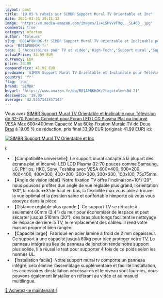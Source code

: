```yaml
---
layout: post
title: '19.05 % rabais sur SIMBR Support Mural TV Orientable et Inc'
date: 2021-03-31 19:11:12
image: 'https://m.media-amazon.com/images/I/415MVvVF9qL._SL400_.jpg'
comments: true
category: ofertas
author: 'tole.es'
slug: 'B01AP8KHOK-fr SIMBR Support Mural TV Orientable et Inclinable pour...'
sku: 'B01AP8KHOK-fr'
tags: [ 'Accessoires pour TV et vidéo','High-Tech','Support mural','Supports et meubles TV','TV, vidéo et home cinéma','simbr', ]
actualPrice: 33.99 EUR
currency: EUR
price: 33.99
comparePrice: 41.99 EUR
prodname: 'SIMBR Support Mural TV Orientable et Inclinable pour Télévision de 32-70 Pouces Convient pour Écran LED LCD Plasma Plat ou Incurvé VESA Max 600×400mm Capacité Max 60kg Fixation Murale TV de Deux Bras'
country: 'fr'
flag: '🇫🇷'
brand: 'SIMBR'
buyurl: 'https://www.amazon.fr/dp/B01AP8KHOK/?tag=tolees0d-21'
descuento: '19.05'
average: '42.5257142857143'
---
```


Vous avez [SIMBR Support Mural TV Orientable et Inclinable pour Télévision de 32-70 Pouces Convient pour Écran LED LCD Plasma Plat ou Incurvé VESA Max 600×400mm Capacité Max 60kg Fixation Murale TV de Deux Bras](https://www.amazon.fr/dp/B01AP8KHOK/?tag=tolees0d-21)  à  19.05 % de réduction, prix final  33.99 EUR (original: 41.99 EUR) ici:

[![SIMBR Support Mural TV Orientable et Inc](https://m.media-amazon.com/images/I/415MVvVF9qL._SL400_.jpg)](https://www.amazon.fr/dp/B01AP8KHOK/?tag=tolees0d-21)

ℹ️:

- 【Compatibilité universelle】Le support mural sadapte à la plupart des écrans plat et incurvé  LED LCD Plasma 32-70 pouces comme Samsung, LG, Philips, HKC, Sony, Toshiba avec VESA 600×400, 600×200, 400×400, 400×300, 400×200, 300×300, 200×200, 100x100, 75x75mm.
- 【Angle de vision idéal】Notre fixation TV offre l’inclinaison+10°/-20°, nous pouvons profiter dun angle de vue réglable plus grand, l’orientation 180°, la rotation±3°de haut en bas, la flexibilité max vous aide à trouver la vue optimal et la position saine et confortable nimporte où vous vous asseyez dans la pièce.
- 【Distance réglable plus grande 】Ce support TV se rétracte à seulement 60mm (2.4") du mur pour économiser de lespace et peut sécarter jusquà 510mm (20"), des bras plus longs facilitent le nettoyage de lespace derrière la TV, le remplacement des câbles. Il rend votre maison propre et bien rangée.
- 【Capacité large】Fabriqué en acier laminé à froid de 2 mm dépaisseur. Ce support a une capacité jusquà 60kg pour bien protéger votre TV, Le panneau intégré au lieu de panneau de jonction rende notre support plus solide, Il a réussi le test pour supporter 4 fois de ce poids selon les normes UL.
- 【Installation facile】Notre support mural tv comporte un panneau intégré, cela élimine l’assemblage supplémentaire et facilite linstallation, les accessoires dinstallation nécessaires et le niveau sont fournies, nous pouvons également linstaller en référant au vidéo et au manuel multilingue.

[🛒 Achetez-le maintenant!!](https://www.amazon.fr/dp/B01AP8KHOK/?tag=tolees0d-21)
